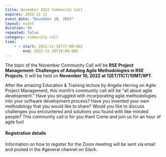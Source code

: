 ```yaml
---
title: November 2022 Community Call
expires: 2022-11-11
event_date: "November 10, 2022"
layout: event
duration: 60
repeated: false
category: community-call
time:
    - - start: 2022-11-10T17:00:00Z
        end: 2022-11-10T18:00:00Z
---
```


The topic of the November Community Call will be **RSE Project Management: Challenges of Adopting Agile Methodologies in RSE Projects**. It will be held on **November 10, 2022 at 12ET/11CT/10MT/9PT**.

After the amazing Education & Training lecture by Angela Herring on Agile Project Management, this month’s community call will be “all about agile development.” Have you struggled with incorporating agile methodologies into your software development process? Have you invented your own methodology that you would like to share? Would you like to discuss challenges you encountered and solutions you found with like-minded people? This community call is for you then! Come and join us for an hour of agile fun! 

#### Registration details
Information on how to register for the Zoom meeting will be sent via email
and posted in the #general channel on Slack.
